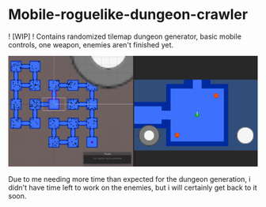 # Mobile-roguelike-dungeon-crawler
! [WIP] ! 
Contains randomized tilemap dungeon generator, basic mobile controls, one weapon, enemies aren't finished yet.

![thumbnail](/Images/thumbnail.png)

Due to me needing more time than expected for the dungeon generation, i didn't have time left to work on the enemies, but i will certainly get back to it soon.

